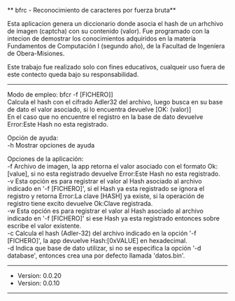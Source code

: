** bfrc - Reconocimiento de caracteres por fuerza bruta**

Esta aplicacion genera un diccionario donde asocia el hash de un arhchivo de imagen (captcha) con su contenido (valor).
Fue programado con la intecion de demostrar los conocimientos adquiridos en la materia Fundamentos de Computación I (segundo año),
de la Facultad de Ingeníera de Obera-Misiones.

Este trabajo fue realizado solo con fines educativos, cualqueir uso fuera de este contecto queda bajo su responsabilidad.

---

Modo de empleo:  bfcr -f [FICHERO]]  
Calcula el hash con el cifrado Adler32 del archivo, luego busca en su base de dato el valor asociado,
si lo encuentra devuelve [OK: (valor)]  
En el caso que no encuentre el registro en la base de dato devuelve Error:Este Hash no esta registrado.  

Opción de ayuda:  
 -h	Mostrar opciones de ayuda  

Opciones de la aplicación:  
 -f	Archivo de imagen, la app retorna el valor asociado con el formato Ok:[value],
	si no esta registrado devuelve Error:Este Hash no esta registrado.  
 -v	Esta opción es para registrar el valor al Hash asociado al archivo indicado en '-f [FICHERO]',
	si el Hash ya esta registrado se ignora el registro y retorna Error:La clave [HASH] ya existe,
	si la operación de registro tiene excito devuelve Ok:Clave registrada.  
 -w	Esta opción es para registrar el valor al Hash asociado al archivo indicado en '-f [FICHERO]'
	si ese Hash ya esta registrado entonces sobre escribe el valor existente.  
 -c	Calcula el hash (Adler-32) del archivo indicado en la opción '-f [FICHERO]',
	la app devuelve Hash:[0xVALUE] en hexadecimal.  
 -d	Indica que base de dato utilizar, si no se especifica la opción '-d database',
	entonces crea una por defecto llamada 'datos.bin'.  

---
- Version: 0.0.20  
- Version: 0.0.10
---





